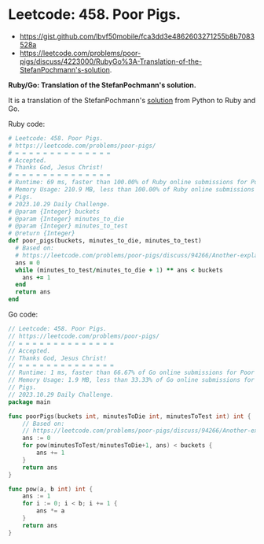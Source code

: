 # Leetcode: 458. Poor Pigs.

- https://gist.github.com/lbvf50mobile/fca3dd3e4862603271255b8b7083528a
- https://leetcode.com/problems/poor-pigs/discuss/4223000/RubyGo%3A-Translation-of-the-StefanPochmann's-solution.

**Ruby/Go: Translation of the StefanPochmann's solution.**

It is a translation of the StefanPochmann's [solution](https://leetcode.com/problems/poor-pigs/discuss/94266/Another-explanation-and-solution) from Python to Ruby and
Go.

Ruby code:
```Ruby
# Leetcode: 458. Poor Pigs.
# https://leetcode.com/problems/poor-pigs/
# = = = = = = = = = = = = = =
# Accepted.
# Thanks God, Jesus Christ!
# = = = = = = = = = = = = = =
# Runtime: 69 ms, faster than 100.00% of Ruby online submissions for Poor Pigs.
# Memory Usage: 210.9 MB, less than 100.00% of Ruby online submissions for Poor
# Pigs.
# 2023.10.29 Daily Challenge.
# @param {Integer} buckets
# @param {Integer} minutes_to_die
# @param {Integer} minutes_to_test
# @return {Integer}
def poor_pigs(buckets, minutes_to_die, minutes_to_test)
  # Based on:
  # https://leetcode.com/problems/poor-pigs/discuss/94266/Another-explanation-and-solution
  ans = 0
  while (minutes_to_test/minutes_to_die + 1) ** ans < buckets
    ans += 1
  end
  return ans
end
```
Go code:
```Go
// Leetcode: 458. Poor Pigs.
// https://leetcode.com/problems/poor-pigs/
// = = = = = = = = = = = = = =
// Accepted.
// Thanks God, Jesus Christ!
// = = = = = = = = = = = = = =
// Runtime: 1 ms, faster than 66.67% of Go online submissions for Poor Pigs.
// Memory Usage: 1.9 MB, less than 33.33% of Go online submissions for Poor
// Pigs.
// 2023.10.29 Daily Challenge.
package main

func poorPigs(buckets int, minutesToDie int, minutesToTest int) int {
	// Based on:
	// https://leetcode.com/problems/poor-pigs/discuss/94266/Another-explanation-and-solution
	ans := 0
	for pow(minutesToTest/minutesToDie+1, ans) < buckets {
		ans += 1
	}
	return ans
}

func pow(a, b int) int {
	ans := 1
	for i := 0; i < b; i += 1 {
		ans *= a
	}
	return ans
}
```
